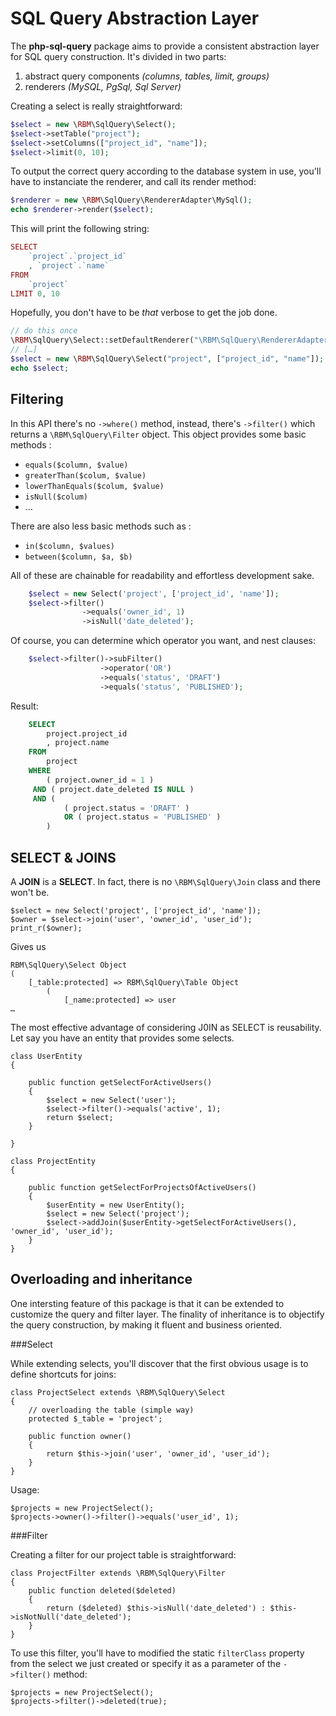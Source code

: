 SQL Query Abstraction Layer
=============

The **php-sql-query** package aims to provide a consistent abstraction layer for SQL query construction. It's divided in two parts: 

1. 	abstract query components *(columns, tables, limit, groups)* 
2. renderers *(MySQL, PgSql, Sql Server)*

Creating a select is really straightforward: 

```php
$select = new \RBM\SqlQuery\Select();
$select->setTable("project");
$select->setColumns(["project_id", "name"]);
$select->limit(0, 10);
```
To output the correct query according to the database system in use, you'll have to instanciate the renderer, and call its render method:

```php	
$renderer = new \RBM\SqlQuery\RendererAdapter\MySql();
echo $renderer->render($select);
```
This will print the following string:

```php	
SELECT
	`project`.`project_id`
	, `project`.`name`
FROM
	`project`
LIMIT 0, 10
```	
Hopefully, you don't have to be *that* verbose to get the job done. 

```php
// do this once
\RBM\SqlQuery\Select::setDefaultRenderer("\RBM\SqlQuery\RendererAdapter");
// […]
$select = new \RBM\SqlQuery\Select("project", ["project_id", "name"]);
echo $select;
```

Filtering
-----------
In this API there's no ``->where()`` method, instead, there's ``->filter()`` which returns a ``\RBM\SqlQuery\Filter`` object. This object provides some basic methods : 

* `equals($column, $value)`
* `greaterThan($colum, $value)`
* `lowerThanEquals($colum, $value)`
* `isNull($colum)`
* …

There are also less basic methods such as :

* `in($column, $values)`
* `between($column, $a, $b)`

All of these are chainable for readability and effortless development sake.

```php
	$select = new Select('project', ['project_id', 'name']);
	$select->filter()
		   		->equals('owner_id', 1)
		   		->isNull('date_deleted');
```

Of course, you can determine which operator you want, and nest clauses:

```php
	$select->filter()->subFilter()
					->operator('OR')
					->equals('status', 'DRAFT')
					->equals('status', 'PUBLISHED');
```
					
Result:
```sql
	SELECT
		project.project_id
		, project.name
	FROM
		project	
	WHERE
		( project.owner_id = 1 )
	 AND ( project.date_deleted IS NULL )
	 AND (
	 		( project.status = 'DRAFT' )
	 		OR ( project.status = 'PUBLISHED' )
	 	)
```

SELECT & JOINS
--------------
A **JOIN** is a **SELECT**. In fact, there is no `\RBM\SqlQuery\Join` class and there won't be.

	$select = new Select('project', ['project_id', 'name']);
	$owner = $select->join('user', 'owner_id', 'user_id');
	print_r($owner);
	
Gives us 
	
	RBM\SqlQuery\Select Object
	(
    	[_table:protected] => RBM\SqlQuery\Table Object
        	(
            	[_name:protected] => user
	…
	
The most effective advantage of considering J0IN as SELECT is reusability. Let say you have an entity that provides some selects. 

	class UserEntity 
	{
	
		public function getSelectForActiveUsers()
		{
			$select = new Select('user');
			$select->filter()->equals('active', 1);
			return $select;
		}
		
	}	
	
	class ProjectEntity 
	{

		public function getSelectForProjectsOfActiveUsers()
		{
			$userEntity = new UserEntity();
			$select = new Select('project');
			$select->addJoin($userEntity->getSelectForActiveUsers(), 'owner_id', 'user_id');
		}	
	}


Overloading and inheritance
------------
One intersting feature of this package is that it can be extended to customize the query and filter layer. The finality of inheritance is to objectify the query construction, by making it fluent and business oriented.

###Select

While extending selects, you'll discover that the first obvious usage is to define shortcuts for joins: 

	class ProjectSelect extends \RBM\SqlQuery\Select
	{
		// overloading the table (simple way)
		protected $_table = 'project';
	
		public function owner()
		{
			return $this->join('user', 'owner_id', 'user_id');
		}
	}

Usage:

	$projects = new ProjectSelect();
	$projects->owner()->filter()->equals('user_id', 1);
	
###Filter

Creating a filter for our project table is straightforward: 
	
	class ProjectFilter extends \RBM\SqlQuery\Filter
	{
		public function deleted($deleted)
		{
			return ($deleted) $this->isNull('date_deleted') : $this->isNotNull('date_deleted');
		}
	}

To use this filter, you'll have to modified the static `filterClass` property from the select we just created or specify it as a parameter of the `->filter()` method:
	
	$projects = new ProjectSelect();
	$projects->filter()->deleted(true);
